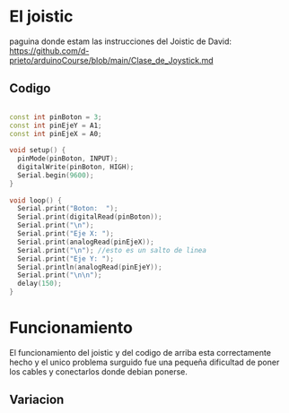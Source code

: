 # El joistic

paguina donde estam las instrucciones del Joistic de David: https://github.com/d-prieto/arduinoCourse/blob/main/Clase_de_Joystick.md


## Codigo

```C++

const int pinBoton = 3; 
const int pinEjeY = A1; 
const int pinEjeX = A0; 
 
void setup() {
  pinMode(pinBoton, INPUT);
  digitalWrite(pinBoton, HIGH);
  Serial.begin(9600);
}
 
void loop() {
  Serial.print("Boton:  ");
  Serial.print(digitalRead(pinBoton));
  Serial.print("\n");
  Serial.print("Eje X: ");
  Serial.print(analogRead(pinEjeX));
  Serial.print("\n"); //esto es un salto de linea
  Serial.print("Eje Y: ");
  Serial.println(analogRead(pinEjeY));
  Serial.print("\n\n");
  delay(150);
}
```
# Funcionamiento

El funcionamiento del joistic y del codigo de arriba esta correctamente hecho y el unico problema surguido fue una pequeña dificultad de poner los cables y conectarlos donde debian ponerse.


## Variacion





